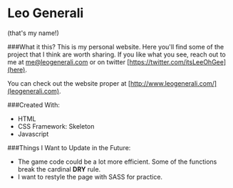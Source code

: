 # Leo Generali
(that's my name!)

###What it this?
This is my personal website. Here you'll find some of the project that I think are worth sharing. If you like what you see, reach out to me at [me@leogenerali.com](me@leogenerali.com) or on twitter [https://twitter.com/itsLeeOhGee](here).

You can check out the website proper at [http://www.leogenerali.com/](leogenerali.com).

###Created With:
* HTML
* CSS Framework: Skeleton
* Javascript

###Things I Want to Update in the Future:
* The game code could be a lot more efficient. Some of the functions break the cardinal **DRY** rule.
* I want to restyle the page with SASS for practice.
